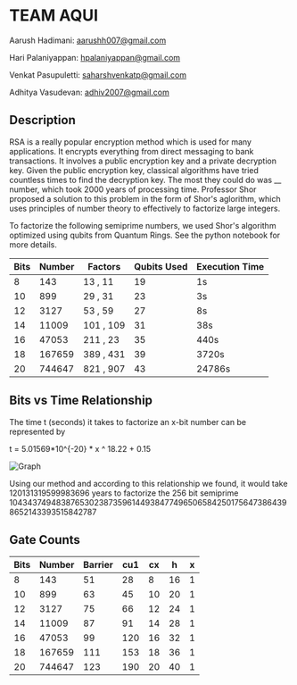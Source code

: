 
# TEAM AQUI 
Aarush Hadimani: aarushh007@gmail.com

Hari Palaniyappan: hpalaniyappan@gmail.com

Venkat Pasupuletti: saharshvenkatp@gmail.com

Adhitya Vasudevan: adhiv2007@gmail.com

## Description

RSA is a really popular encryption method which is used for many applications. It encrypts everything from direct messaging to bank transactions. It involves a public encryption key and a private decryption key. Given the public encryption key, classical algorithms have tried countless times to find the decryption key. The most they could do was __ number, which took 2000 years of processing time. Professor Shor proposed a solution to this problem in the form of Shor's aglorithm, which uses principles of number theory to effectively to factorize large integers. 

To factorize the following semiprime numbers, we used Shor's algorithm optimized using qubits from Quantum Rings. See the python notebook for more details.



| **Bits** | **Number** | **Factors** | **Qubits Used** | **Execution Time** |
|----------|------------|-------------|-----------------|--------------------|
| 8        | 143        | 13 , 11     | 19              | 1s                 |
| 10       | 899        | 29 , 31     | 23              | 3s                 |
| 12       | 3127       | 53 , 59     | 27              | 8s                 |
| 14       | 11009      | 101 , 109   | 31              | 38s                |
| 16       | 47053      | 211 , 23    | 35              | 440s               |
| 18       | 167659     | 389 , 431   | 39              | 3720s              |
| 20       | 744647     | 821 , 907   | 43              | 24786s             |  |



## Bits vs Time Relationship 

The time t (seconds) it takes to factorize an x-bit number can be represented by

t = 5.01569*10^{-20} * x ^ 18.22 + 0.15 

![Graph](https://i.postimg.cc/d0qqSqXK/Screenshot-2025-02-02-074044.png)

Using our method and according to this relationship we found, it would take 120131319599983696 years to factorize the 256 bit semiprime 104343749483876530238735961449384774965065842501756473864398652143393515842787
## Gate Counts

| **Bits** | **Number** | **Barrier** | **cu1** | **cx** | **h** | **x** |
|----------|------------|-------------|---------|--------|-------|-------|
| 8        | 143        | 51          | 28      | 8      | 16    | 1     |
| 10       | 899        | 63          | 45      | 10     | 20    | 1     |
| 12       | 3127       | 75          | 66      | 12     | 24    | 1     |
| 14       | 11009      | 87          | 91      | 14     | 28    | 1     |
| 16       | 47053      | 99          | 120     | 16     | 32    | 1     |
| 18       | 167659     | 111         | 153     | 18     | 36    | 1     |
| 20       | 744647     | 123         | 190     | 20     | 40    | 1     |




